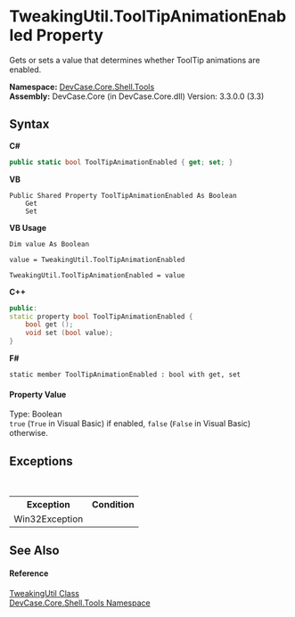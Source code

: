# TweakingUtil.ToolTipAnimationEnabled Property 
 

Gets or sets a value that determines whether ToolTip animations are enabled.

**Namespace:**&nbsp;<a href="N_DevCase_Core_Shell_Tools">DevCase.Core.Shell.Tools</a><br />**Assembly:**&nbsp;DevCase.Core (in DevCase.Core.dll) Version: 3.3.0.0 (3.3)

## Syntax

**C#**<br />
``` C#
public static bool ToolTipAnimationEnabled { get; set; }
```

**VB**<br />
``` VB
Public Shared Property ToolTipAnimationEnabled As Boolean
	Get
	Set
```

**VB Usage**<br />
``` VB Usage
Dim value As Boolean

value = TweakingUtil.ToolTipAnimationEnabled

TweakingUtil.ToolTipAnimationEnabled = value
```

**C++**<br />
``` C++
public:
static property bool ToolTipAnimationEnabled {
	bool get ();
	void set (bool value);
}
```

**F#**<br />
``` F#
static member ToolTipAnimationEnabled : bool with get, set

```


#### Property Value
Type: Boolean<br />`true` (`True` in Visual Basic) if enabled, `false` (`False` in Visual Basic) otherwise.

## Exceptions
&nbsp;<table><tr><th>Exception</th><th>Condition</th></tr><tr><td>Win32Exception</td><td /></tr></table>

## See Also


#### Reference
<a href="T_DevCase_Core_Shell_Tools_TweakingUtil">TweakingUtil Class</a><br /><a href="N_DevCase_Core_Shell_Tools">DevCase.Core.Shell.Tools Namespace</a><br />